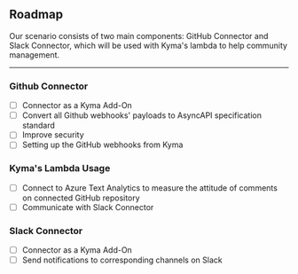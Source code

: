 ## Roadmap

Our scenario consists of two main components: GitHub Connector and Slack Connector, which will be used with Kyma's lambda to help community management. 

---
### Github Connector
* [ ] Connector as a Kyma Add-On 
* [ ] Convert all Github webhooks' payloads to AsyncAPI specification standard
* [ ] Improve security
* [ ] Setting up the GitHub webhooks from Kyma

### Kyma's Lambda Usage
* [ ] Connect to Azure Text Analytics to measure the attitude of comments on connected GitHub repository
* [ ] Communicate with Slack Connector

### Slack Connector
* [ ] Connector as a Kyma Add-On 
* [ ] Send notifications to corresponding channels on Slack
